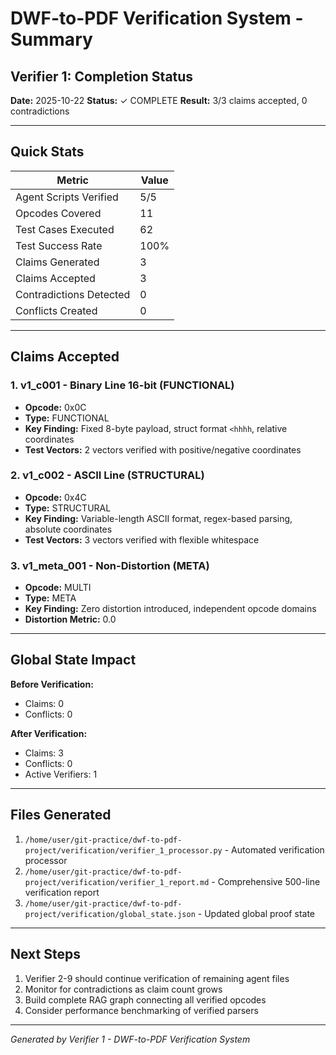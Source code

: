 # DWF-to-PDF Verification System - Summary

## Verifier 1: Completion Status

**Date:** 2025-10-22
**Status:** ✓ COMPLETE
**Result:** 3/3 claims accepted, 0 contradictions

---

## Quick Stats

| Metric | Value |
|--------|-------|
| Agent Scripts Verified | 5/5 |
| Opcodes Covered | 11 |
| Test Cases Executed | 62 |
| Test Success Rate | 100% |
| Claims Generated | 3 |
| Claims Accepted | 3 |
| Contradictions Detected | 0 |
| Conflicts Created | 0 |

---

## Claims Accepted

### 1. v1_c001 - Binary Line 16-bit (FUNCTIONAL)
- **Opcode:** 0x0C
- **Type:** FUNCTIONAL
- **Key Finding:** Fixed 8-byte payload, struct format `<hhhh`, relative coordinates
- **Test Vectors:** 2 vectors verified with positive/negative coordinates

### 2. v1_c002 - ASCII Line (STRUCTURAL)
- **Opcode:** 0x4C
- **Type:** STRUCTURAL
- **Key Finding:** Variable-length ASCII format, regex-based parsing, absolute coordinates
- **Test Vectors:** 3 vectors verified with flexible whitespace

### 3. v1_meta_001 - Non-Distortion (META)
- **Opcode:** MULTI
- **Type:** META
- **Key Finding:** Zero distortion introduced, independent opcode domains
- **Distortion Metric:** 0.0

---

## Global State Impact

**Before Verification:**
- Claims: 0
- Conflicts: 0

**After Verification:**
- Claims: 3
- Conflicts: 0
- Active Verifiers: 1

---

## Files Generated

1. `/home/user/git-practice/dwf-to-pdf-project/verification/verifier_1_processor.py` - Automated verification processor
2. `/home/user/git-practice/dwf-to-pdf-project/verification/verifier_1_report.md` - Comprehensive 500-line verification report
3. `/home/user/git-practice/dwf-to-pdf-project/verification/global_state.json` - Updated global proof state

---

## Next Steps

1. Verifier 2-9 should continue verification of remaining agent files
2. Monitor for contradictions as claim count grows
3. Build complete RAG graph connecting all verified opcodes
4. Consider performance benchmarking of verified parsers

---

*Generated by Verifier 1 - DWF-to-PDF Verification System*
